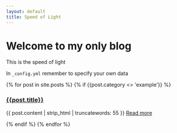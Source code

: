```yaml
---
layout: default
title: Speed of Light
---
```


<h1>Welcome to my only blog</h1>

This is the speed of light

In `_config.yml` remember to specify your own data

<div>
{% for post in site.posts %}
	{% if {{post.category <> 'example'}} %}
		<h3><a href="{{post.url}}">{{post.title}}</a></h3>
		<p>
			{{ post.content | strip_html | truncatewords: 55 }}
			<a href="{{ post.url }}">Read more</a>
		</p>
	{% endif %}
{% endfor %}
</div>
